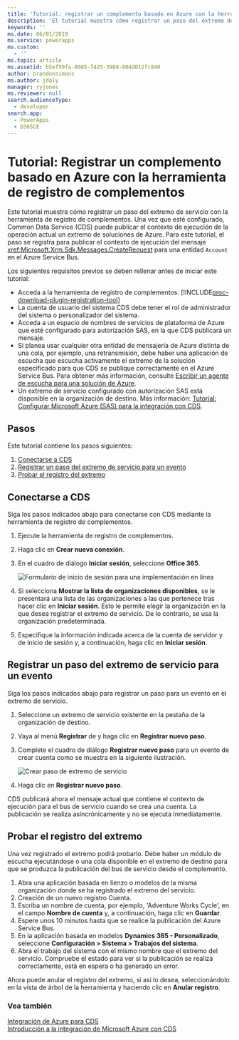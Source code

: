 ```yaml
---
title: 'Tutorial: registrar un complemento basado en Azure con la herramienta de registro de complementos (Common Data Service) | Microsoft Docs'
description: 'El tutorial muestra cómo registrar un paso del extremo de servicio con la herramienta de registro de complementos. '
keywords: ''
ms.date: 06/01/2019
ms.service: powerapps
ms.custom:
  - ''
ms.topic: article
ms.assetid: b5ef50fa-8085-f425-3968-804d012fc840
author: brandonsimons
ms.author: jdaly
manager: ryjones
ms.reviewer: null
search.audienceType:
  - developer
search.app:
  - PowerApps
  - D365CE
---
```


# <a name="tutorial-register-an-azure-aware-plug-in-using-the-plug-in-registration-tool"></a>Tutorial: Registrar un complemento basado en Azure con la herramienta de registro de complementos

<!-- https://docs.microsoft.com/dynamics365/customer-engagement/developer/walkthrough-register-azure-aware-plug-in-using-plug-in-registration-tool -->

Este tutorial muestra cómo registrar un paso del extremo de servicio con la herramienta de registro de complementos. Una vez que esté configurado, Common Data Service (CDS) puede publicar el contexto de ejecución de la operación actual un extremo de soluciones de Azure. Para este tutorial, el paso se registra para publicar el contexto de ejecución del mensaje <xref:Microsoft.Xrm.Sdk.Messages.CreateRequest> para una entidad `Account` en el Azure Service Bus.  
  
Los siguientes requisitos previos se deben rellenar antes de iniciar este tutorial:  
  
- Acceda a la herramienta de registro de complementos. [!INCLUDE[proc-download-plugin-registration-tool](../../includes/proc-download-plugin-registration-tool.md)]
- La cuenta de usuario del sistema CDS debe tener el rol de administrador del sistema o personalizador del sistema. 
- Acceda a un espacio de nombres de servicios de plataforma de Azure que esté configurado para autorización SAS, en la que CDS publicará un mensaje.  
- Si planea usar cualquier otra entidad de mensajería de Azure distinta de una cola, por ejemplo, una retransmisión, debe haber una aplicación de escucha que escucha activamente el extremo de la solución especificado para que CDS se publique correctamente en el Azure Service Bus. Para obtener más información, consulte [Escribir un agente de escucha para una solución de Azure](write-listener-application-azure-solution.md).  
- Un extremo de servicio configurado con autorización SAS está disponible en la organización de destino. Más información: [Tutorial: Configurar Microsoft Azure (SAS) para la integración con CDS](walkthrough-configure-azure-sas-integration.md).  
  
## <a name="steps"></a>Pasos

Este tutorial contiene los pasos siguientes:  
  
1. [Conectarse a CDS](#BKMK_Connect)  
1. [Registrar un paso del extremo de servicio para un evento](#BKMK_Register)  
1. [Probar el registro del extremo](#BKMK_Test)
  
<a name="BKMK_Connect"></a>

## <a name="connect-to-cds"></a>Conectarse a CDS
 
Siga los pasos indicados abajo para conectarse con CDS mediante la herramienta de registro de complementos.  
  
1. Ejecute la herramienta de registro de complementos.  
1. Haga clic en **Crear nueva conexión**.  
1. En el cuadro de diálogo **Iniciar sesión**, seleccione **Office 365**.

    ![Formulario de inicio de sesión para una implementación en línea](media/crm-v6s-pr.png "Formulario de inicio de sesión para una implementación en línea")

1. Si selecciona **Mostrar la lista de organizaciones disponibles**, se le presentará una lista de las organizaciones a las que pertenece tras hacer clic en **Iniciar sesión**. Esto le permite elegir la organización en la que desea registrar el extremo de servicio. De lo contrario, se usa la organización predeterminada.  
1. Especifique la información indicada acerca de la cuenta de servidor y de inicio de sesión y, a continuación, haga clic en **Iniciar sesión**.  
  
<a name="BKMK_Register"></a>

## <a name="register-a-service-endpoint-step-for-an-event"></a>Registrar un paso del extremo de servicio para un evento

Siga los pasos indicados abajo para registrar un paso para un evento en el extremo de servicio.  
  
1. Seleccione un extremo de servicio existente en la pestaña de la organización de destino.  
1. Vaya al menú **Registrar** de y haga clic en **Registrar nuevo paso**.  
1. Complete el cuadro de diálogo **Registrar nuevo paso** para un evento de crear cuenta como se muestra en la siguiente ilustración.

    ![Crear paso de extremo de servicio](media/crm-v6s-pr-service-endpoint-step.png "Crear paso de extremo de servicio")
  
1. Haga clic en **Registrar nuevo paso**.  
  
CDS publicará ahora el mensaje actual que contiene el contexto de ejecución para el bus de servicio cuando se crea una cuenta. La publicación se realiza asincrónicamente y no se ejecuta inmediatamente.  
  
<a name="BKMK_Test"></a>

## <a name="test-the-endpoint-registration"></a>Probar el registro del extremo

Una vez registrado el extremo podrá probarlo. Debe haber un módulo de escucha ejecutándose o una cola disponible en el extremo de destino para que se produzca la publicación del bus de servicio desde el complemento.  
  
1. Abra una aplicación basada en lienzo o modelos de la misma organización donde se ha registrado el extremo del servicio.  
1. Creación de un nuevo registro Cuenta.
1. Escriba un nombre de cuenta, por ejemplo, 'Adventure Works Cycle', en el campo **Nombre de cuenta** y, a continuación, haga clic en **Guardar**.  
1. Espere unos 10 minutos hasta que se realice la publicación del Azure Service Bus.  
1. En la aplicación basada en modelos **Dynamics 365 - Personalizado**, seleccione **Configuración > Sistema > Trabajos del sistema**.  
1. Abra el trabajo del sistema con el mismo nombre que el extremo del servicio. Compruebe el estado para ver si la publicación se realiza correctamente, está en espera o ha generado un error.  
  
Ahora puede anular el registro del extremo, si así lo desea, seleccionándolo en la vista de árbol de la herramienta y haciendo clic en **Anular registro**.  
  
### <a name="see-also"></a>Vea también

[Integración de Azure para CDS](azure-integration.md)<br />
[Introducción a la integración de Microsoft Azure con CDS](azure-integration.md)
